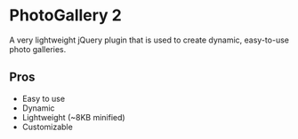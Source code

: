 # PhotoGallery 2
A very lightweight jQuery plugin that is used to create dynamic, easy-to-use photo galleries.

## Pros
- Easy to use
- Dynamic
- Lightweight (~8KB minified)
- Customizable
